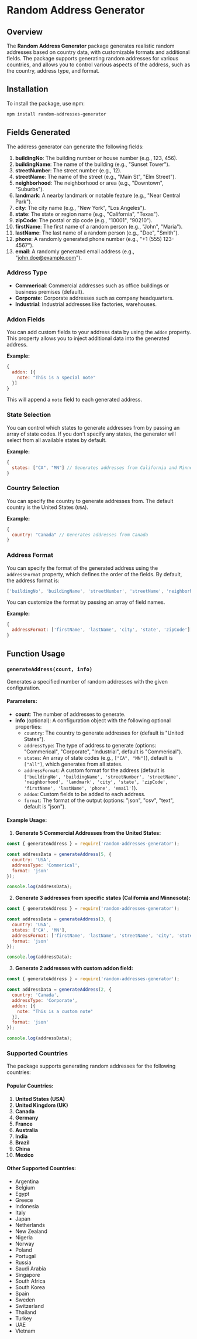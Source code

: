 
# Random Address Generator

## Overview

The **Random Address Generator** package generates realistic random addresses based on country data, with customizable formats and additional fields. The package supports generating random addresses for various countries, and allows you to control various aspects of the address, such as the country, address type, and format.

## Installation

To install the package, use npm:

```bash
npm install random-addresses-generator
```

## Fields Generated

The address generator can generate the following fields:

1. **buildingNo**: The building number or house number (e.g., 123, 456).
2. **buildingName**: The name of the building (e.g., "Sunset Tower").
3. **streetNumber**: The street number (e.g., 12).
4. **streetName**: The name of the street (e.g., "Main St", "Elm Street").
5. **neighborhood**: The neighborhood or area (e.g., "Downtown", "Suburbs").
6. **landmark**: A nearby landmark or notable feature (e.g., "Near Central Park").
7. **city**: The city name (e.g., "New York", "Los Angeles").
8. **state**: The state or region name (e.g., "California", "Texas").
9. **zipCode**: The postal or zip code (e.g., "10001", "90210").
10. **firstName**: The first name of a random person (e.g., "John", "Maria").
11. **lastName**: The last name of a random person (e.g., "Doe", "Smith").
12. **phone**: A randomly generated phone number (e.g., "+1 (555) 123-4567").
13. **email**: A randomly generated email address (e.g., "john.doe@example.com").

### Address Type

- **Commerical**: Commercial addresses such as office buildings or business premises (default).
- **Corporate**: Corporate addresses such as company headquarters.
- **Industrial**: Industrial addresses like factories, warehouses.

### Addon Fields

You can add custom fields to your address data by using the `addon` property. This property allows you to inject additional data into the generated address.

**Example:**

```js
{
  addon: [{
    note: "This is a special note"
  }]
}
```

This will append a `note` field to each generated address.

### State Selection

You can control which states to generate addresses from by passing an array of state codes. If you don't specify any states, the generator will select from all available states by default.

**Example:**

```js
{
  states: ["CA", "MN"] // Generates addresses from California and Minnesota only
}
```

### Country Selection

You can specify the country to generate addresses from. The default country is the United States (`USA`).

**Example:**

```js
{
  country: "Canada" // Generates addresses from Canada
}
```

### Address Format

You can specify the format of the generated address using the `addressFormat` property, which defines the order of the fields. By default, the address format is:

```js
['buildingNo', 'buildingName', 'streetNumber', 'streetName', 'neighborhood', 'landmark', 'city', 'state', 'zipCode', 'firstName', 'lastName', 'phone', 'email']
```

You can customize the format by passing an array of field names.

**Example:**

```js
{
  addressFormat: ['firstName', 'lastName', 'city', 'state', 'zipCode']
}
```

## Function Usage

### `generateAddress(count, info)`

Generates a specified number of random addresses with the given configuration.

#### Parameters:

- **count**: The number of addresses to generate.
- **info** (optional): A configuration object with the following optional properties:
  - `country`: The country to generate addresses for (default is "United States").
  - `addressType`: The type of address to generate (options: "Commerical", "Corporate", "Industrial", default is "Commerical").
  - `states`: An array of state codes (e.g., `["CA", "MN"]`), default is `["all"]`, which generates from all states.
  - `addressFormat`: A custom format for the address (default is `['buildingNo', 'buildingName', 'streetNumber', 'streetName', 'neighborhood', 'landmark', 'city', 'state', 'zipCode', 'firstName', 'lastName', 'phone', 'email']`).
  - `addon`: Custom fields to be added to each address.
  - `format`: The format of the output (options: "json", "csv", "text", default is "json").

#### Example Usage:

1. **Generate 5 Commercial Addresses from the United States:**

```js
const { generateAddress } = require('random-addresses-generator');

const addressData = generateAddress(5, {
  country: 'USA', 
  addressType: 'Commerical', 
  format: 'json'
});

console.log(addressData);
```

2. **Generate 3 addresses from specific states (California and Minnesota):**

```js
const { generateAddress } = require('random-addresses-generator');

const addressData = generateAddress(3, {
  country: 'USA', 
  states: ['CA', 'MN'],
  addressFormat: ['firstName', 'lastName', 'streetName', 'city', 'state', 'zipCode'],
  format: 'json'
});

console.log(addressData);
```

3. **Generate 2 addresses with custom addon field:**

```js
const { generateAddress } = require('random-addresses-generator');

const addressData = generateAddress(2, {
  country: 'Canada',
  addressType: 'Corporate',
  addon: [{
    note: "This is a custom note"
  }],
  format: 'json'
});

console.log(addressData);
```

### Supported Countries

The package supports generating random addresses for the following countries:

#### Popular Countries:

1. **United States (USA)**
2. **United Kingdom (UK)**
3. **Canada**
4. **Germany**
5. **France**
6. **Australia**
7. **India**
8. **Brazil**
9. **China**
10. **Mexico**

#### Other Supported Countries:

- Argentina
- Belgium
- Egypt
- Greece
- Indonesia
- Italy
- Japan
- Netherlands
- New Zealand
- Nigeria
- Norway
- Poland
- Portugal
- Russia
- Saudi Arabia
- Singapore
- South Africa
- South Korea
- Spain
- Sweden
- Switzerland
- Thailand
- Turkey
- UAE
- Vietnam
